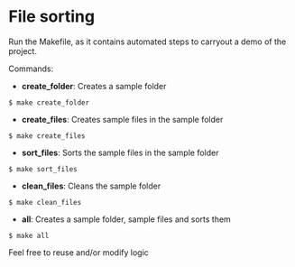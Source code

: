 # File sorting

Run the Makefile, as it contains automated steps to carryout a demo of the project.

Commands:

- **create_folder**: Creates a sample folder

```console
$ make create_folder
```

- **create_files**: Creates sample files in the sample folder

```console
$ make create_files
```

- **sort_files**: Sorts the sample files in the sample folder

```console
$ make sort_files
```

- **clean_files**: Cleans the sample folder

```console
$ make clean_files
```

- **all**: Creates a sample folder, sample files and sorts them

```console
$ make all
```


Feel free to reuse and/or modify logic
